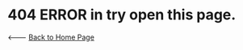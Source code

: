 # 404 ERROR in try open this page.


<--- <a href="https://gabrielramires.github.io/MinecraftServerMenu">Back to Home Page</a>
